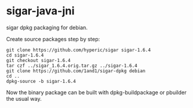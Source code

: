 sigar-java-jni
==============

sigar dpkg packaging for debian.

Create source packages step by step:

```
git clone https://github.com/hyperic/sigar sigar-1.6.4
cd sigar-1.6.4
git checkout sigar-1.6.4
tar czf ../sigar_1.6.4.orig.tar.gz ../sigar-1.6.4
git clone https://github.com/1and1/sigar-dpkg debian
cd ..
dpkg-source -b sigar-1.6.4
```

Now the binary package can be built with dpkg-buildpackage or pbuilder the usual way.
